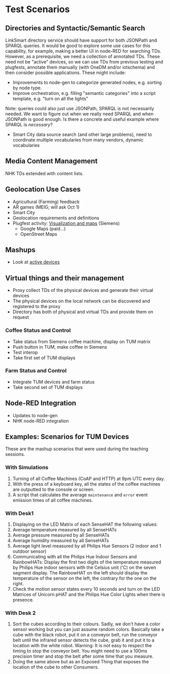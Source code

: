 # Test Scenarios

## Directories and Syntactic/Semantic Search
LinkSmart directory service should have support for both JSONPath and SPARQL queries.
It would be good to explore some use cases for this capability, for example, making a better UI in node-RED for
searching TDs.  However, as a prerequisite, we need a collection of annotated TDs.   These need not be "active"
devices, so we can use TDs from previous testing and plugfests, annotate them manually (with OneDM and/or iotschema)
and then consider possible applications.  These might include:
* Improvements to node-gen to categorize generated nodes, e.g. sorting by node type.
* Improve orchestration, e.g. filling "semantic categories" into a script template, e.g. "turn on all the lights"

Note: queries could also just use JSONPath, SPARQL is not necessarily needed.   We want to figure out when we really
need SPARQL and when JSONPath is good enough.
Is there a concrete and useful example where SPARQL is *necessary*?
* Smart City data source search (and other large problems), need to coordinate multiple vocabularies from many vendors, dynamic vocabularies

## Media Content Management
NHK TDs extended with content lists.

## Geolocation Use Cases
* Agricultural (Farming) feedback
* AR games (MEIG; will ask Oct 1)
* Smart City
* Geolocation requirements and definitions
* Plugfest activity: [Visualization and maps](https://github.com/w3c/wot-testing/issues/76) (Siemens)
   - Google Maps (paid...)
   - OpenStreet Maps
   
## Mashups
* Look at [active devices](https://github.com/w3c/wot-testing/blob/master/events/2020.09.Online/active.csv)

## Virtual things and their management
* Proxy collect TDs of the physical devices and generate their virtual devices
* The physical devices on the local network can be discovered and registered to the proxy
* Directory has both of physical and virtual TDs and provide them on request

### Coffee Status and Control
* Take status from Siemens coffee machine, display on TUM matrix
* Push button in TUM, make coffee in Siemens
* Test interop
* Take first set of TUM displays

### Farm Status and Control
* Integrate TUM devices and farm status
* Take second set of TUM displays

## Node-RED Integration
* Updates to node-gen
* NHK node-RED integration

## Examples: Scenarios for TUM Devices

These are the mashup scenarios that were used during the teaching sessions.

### With Simulations

1. Turning of all Coffee Machines (CoAP and HTTP) at 9pm UTC every day.
2. With the press of a keyboard key, all the states of the coffee machines are outputted to the console or screen.
3. A script that calculates the average `maintenance` and `error` event emission times of all coffee machines.

### With Desk1

1. Displaying on the LED Matrix of each SenseHAT the following values:
  1. Average temperature measured by all SenseHATs
  2. Average pressure measured by all SenseHATs
  3. Average humidity measured by all SenseHATs
  4. Average light level measured by all Philips Hue Sensors (2 indoor and 1 outdoor sensor)
2. Communicating with all the Philips Hue Indoor Sensors and RainbowHATs: Display the first two digits of the temperature measured by Philips Hue
indoor sensors with the Celsius unit ('C) on the seven segment display. The RainbowHAT on the left should display the temperature of the sensor on the left, the contrary for the one on the right.
3. Check the motion sensor states every 10 seconds and turn on the LED Matrices of Unicorn pHAT and the Philips Hue Color Lights when there is presence.

### With Desk 2

1. Sort the cubes according to their colours. Sadly, we don't have a color sensor working but you can just assume random colors. Basically take a cube with the black robot, put it on a conveyor belt, run the conveyor belt until the infrared sensor detects the cube, grab it and put it to a location with the white robot. Warning: It is not easy to respect the timing to stop the conveyor belt. You might need to use a 100ms precision timer and stop the belt after some time that you measure.
2. Doing the same above but as an Exposed Thing that exposes the location of the cube to other Consumers.
